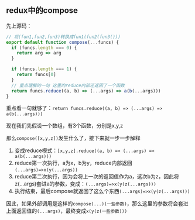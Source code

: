 ## redux中的compose

先上源码：
```js
// 将(fun1,fun2,fun3)转换成fun1(fun2(fun3()))
export default function compose(...funcs) {
  if (funcs.length === 0) {
    return arg => arg
  }

  if (funcs.length === 1) {
    return funcs[0]
  }
  // 重点理解的一句 这里的reduce内部还返回了一个函数
  return funcs.reduce((a, b) => (...args) => a(b(...args)))
}
```
重点看一句就够了：`return funcs.reduce((a, b) => (...args) => a(b(...args)))`

现在我们先假设一个数组，有3个函数，分别是x,y,z

那么`compose([x,y,z])`发生什么了，接下来就一步一步解释

1. 变成reduce模式：`[x,y,z].reduce((a, b) => (...args) => a(b(...args)))`
2. reduce第一次执行，a为x，b为y，reduce内部返回`(...args)=>x(y(...args))`
3. reduce第二次执行，因为会将上一次的返回值作为a，这次b为z，因此将z(...args)套进a的参数，变成：`(...args)=>x(y(z(...args)))`
4. 执行结束，最后compose就返回了这么个东西`(...args)=>x(y(z(...args)))`

因此，如果外部调用是这样的`compose(...)(一些参数)`，那么这里的参数将会套进上面返回值的`(...args)`，最终变成`x(y(z(一些参数)))`